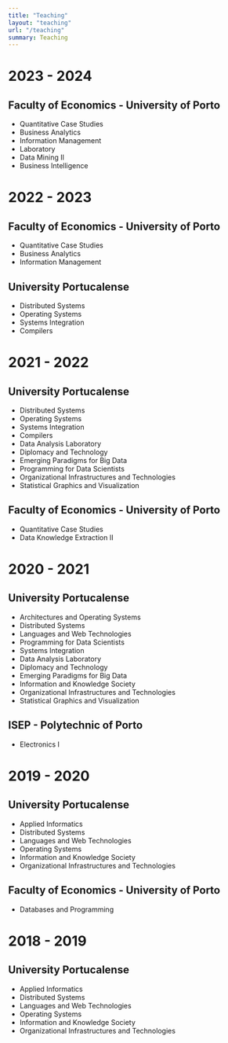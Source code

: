 ```yaml
---
title: "Teaching"
layout: "teaching"
url: "/teaching"
summary: Teaching
---
```


# 2023 - 2024

## Faculty of Economics - University of Porto
- Quantitative Case Studies
- Business Analytics
- Information Management
- Laboratory
- Data Mining II
- Business Intelligence

# 2022 - 2023

## Faculty of Economics - University of Porto
- Quantitative Case Studies
- Business Analytics
- Information Management

## University Portucalense
- Distributed Systems
- Operating Systems
- Systems Integration
- Compilers

# 2021 - 2022

## University Portucalense
- Distributed Systems
- Operating Systems
- Systems Integration
- Compilers
- Data Analysis Laboratory
- Diplomacy and Technology
- Emerging Paradigms for Big Data
- Programming for Data Scientists
- Organizational Infrastructures and Technologies
- Statistical Graphics and Visualization

## Faculty of Economics - University of Porto
- Quantitative Case Studies
- Data Knowledge Extraction II

# 2020 - 2021

## University Portucalense
- Architectures and Operating Systems
- Distributed Systems
- Languages and Web Technologies
- Programming for Data Scientists
- Systems Integration
- Data Analysis Laboratory
- Diplomacy and Technology
- Emerging Paradigms for Big Data
- Information and Knowledge Society
- Organizational Infrastructures and Technologies
- Statistical Graphics and Visualization

## ISEP - Polytechnic of Porto
- Electronics I

# 2019 - 2020

## University Portucalense
- Applied Informatics
- Distributed Systems
- Languages and Web Technologies
- Operating Systems
- Information and Knowledge Society
- Organizational Infrastructures and Technologies

## Faculty of Economics - University of Porto
- Databases and Programming


# 2018 - 2019

## University Portucalense
- Applied Informatics
- Distributed Systems
- Languages and Web Technologies
- Operating Systems
- Information and Knowledge Society
- Organizational Infrastructures and Technologies
